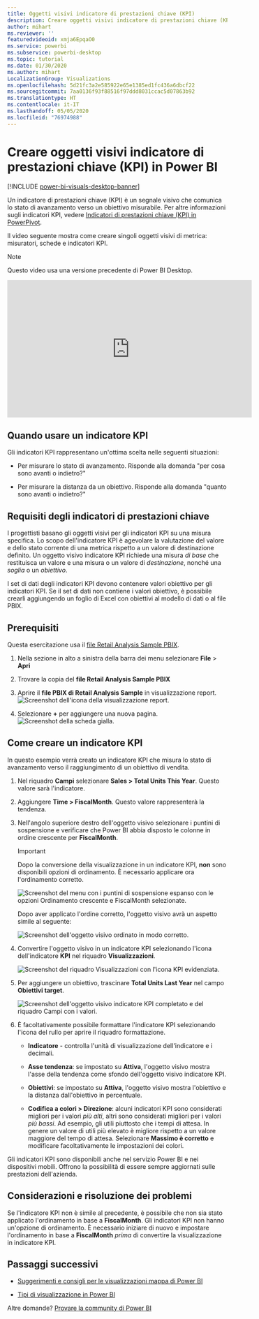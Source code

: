 ```yaml
---
title: Oggetti visivi indicatore di prestazioni chiave (KPI)
description: Creare oggetti visivi indicatore di prestazioni chiave (KPI) in Power BI
author: mihart
ms.reviewer: ''
featuredvideoid: xmja6EpqaO0
ms.service: powerbi
ms.subservice: powerbi-desktop
ms.topic: tutorial
ms.date: 01/30/2020
ms.author: mihart
LocalizationGroup: Visualizations
ms.openlocfilehash: 5d21fc3a2e585922e65e1385ed1fc436a6dbcf22
ms.sourcegitcommit: 7aa0136f93f88516f97ddd8031ccac5d07863b92
ms.translationtype: HT
ms.contentlocale: it-IT
ms.lasthandoff: 05/05/2020
ms.locfileid: "76974988"
---
```

# <a name="create-key-performance-indicator-kpi-visualizations"></a>Creare oggetti visivi indicatore di prestazioni chiave (KPI) in Power BI

[!INCLUDE [power-bi-visuals-desktop-banner](../includes/power-bi-visuals-desktop-banner.md)]

Un indicatore di prestazioni chiave (KPI) è un segnale visivo che comunica lo stato di avanzamento verso un obiettivo misurabile. Per altre informazioni sugli indicatori KPI, vedere [Indicatori di prestazioni chiave (KPI) in PowerPivot](/previous-versions/sql/sql-server-2012/hh272050(v=sql.110)).

Il video seguente mostra come creare singoli oggetti visivi di metrica: misuratori, schede e indicatori KPI.
   > [!NOTE]
   > Questo video usa una versione precedente di Power BI Desktop.
   > 
   > 
<iframe width="560" height="315" src="https://www.youtube.com/embed/xmja6EpqaO0?list=PL1N57mwBHtN0JFoKSR0n-tBkUJHeMP2cP" frameborder="0" allowfullscreen></iframe>

## <a name="when-to-use-a-kpi"></a>Quando usare un indicatore KPI

Gli indicatori KPI rappresentano un'ottima scelta nelle seguenti situazioni:

* Per misurare lo stato di avanzamento. Risponde alla domanda "per cosa sono avanti o indietro?"

* Per misurare la distanza da un obiettivo. Risponde alla domanda "quanto sono avanti o indietro?"

## <a name="kpi-requirements"></a>Requisiti degli indicatori di prestazioni chiave

I progettisti basano gli oggetti visivi per gli indicatori KPI su una misura specifica. Lo scopo dell'indicatore KPI è agevolare la valutazione del valore e dello stato corrente di una metrica rispetto a un valore di destinazione definito. Un oggetto visivo indicatore KPI richiede una misura *di base* che restituisca un valore e una misura o un valore di *destinazione*, nonché una *soglia* o un *obiettivo*.

I set di dati degli indicatori KPI devono contenere valori obiettivo per gli indicatori KPI. Se il set di dati non contiene i valori obiettivo, è possibile crearli aggiungendo un foglio di Excel con obiettivi al modello di dati o al file PBIX.

## <a name="prerequisites"></a>Prerequisiti

Questa esercitazione usa il [file Retail Analysis Sample PBIX](https://download.microsoft.com/download/9/6/D/96DDC2FF-2568-491D-AAFA-AFDD6F763AE3/Retail%20Analysis%20Sample%20PBIX.pbix).

1. Nella sezione in alto a sinistra della barra dei menu selezionare **File** > **Apri**

1. Trovare la copia del **file Retail Analysis Sample PBIX**

1. Aprire il **file PBIX di Retail Analysis Sample** in visualizzazione report. ![Screenshot dell'icona della visualizzazione report.](media/power-bi-visualization-kpi/power-bi-report-view.png)

1. Selezionare **+** per aggiungere una nuova pagina. ![Screenshot della scheda gialla.](media/power-bi-visualization-kpi/power-bi-yellow-tab.png)

## <a name="how-to-create-a-kpi"></a>Come creare un indicatore KPI

In questo esempio verrà creato un indicatore KPI che misura lo stato di avanzamento verso il raggiungimento di un obiettivo di vendita.

1. Nel riquadro **Campi** selezionare **Sales > Total Units This Year**.  Questo valore sarà l'indicatore.

1. Aggiungere **Time > FiscalMonth**.  Questo valore rappresenterà la tendenza.

1. Nell'angolo superiore destro dell'oggetto visivo selezionare i puntini di sospensione e verificare che Power BI abbia disposto le colonne in ordine crescente per **FiscalMonth**.

    > [!IMPORTANT]
    > Dopo la conversione della visualizzazione in un indicatore KPI, **non** sono disponibili opzioni di ordinamento. È necessario applicare ora l'ordinamento corretto.

    ![Screenshot del menu con i puntini di sospensione espanso con le opzioni Ordinamento crescente e FiscalMonth selezionate.](media/power-bi-visualization-kpi/power-bi-ascending-by-fiscal-month.png)

    Dopo aver applicato l'ordine corretto, l'oggetto visivo avrà un aspetto simile al seguente:

    ![Screenshot dell'oggetto visivo ordinato in modo corretto.](media/power-bi-visualization-kpi/power-bi-chart.png)

1. Convertire l'oggetto visivo in un indicatore KPI selezionando l'icona dell'indicatore **KPI** nel riquadro **Visualizzazioni**.

    ![Screenshot del riquadro Visualizzazioni con l'icona KPI evidenziata.](media/power-bi-visualization-kpi/power-bi-kpi-template.png)

1. Per aggiungere un obiettivo, trascinare **Total Units Last Year** nel campo **Obiettivi target**.

    ![Screenshot dell'oggetto visivo indicatore KPI completato e del riquadro Campi con i valori.](media/power-bi-visualization-kpi/power-bi-kpi-done.png)

1. È facoltativamente possibile formattare l'indicatore KPI selezionando l'icona del rullo per aprire il riquadro formattazione.

    * **Indicatore** - controlla l'unità di visualizzazione dell'indicatore e i decimali.

    * **Asse tendenza**: se impostato su **Attiva**, l'oggetto visivo mostra l'asse della tendenza come sfondo dell'oggetto visivo indicatore KPI.  

    * **Obiettivi**: se impostato su **Attiva**, l'oggetto visivo mostra l'obiettivo e la distanza dall'obiettivo in percentuale.

    * **Codifica a colori > Direzione**: alcuni indicatori KPI sono considerati migliori per i valori *più alti*, altri sono considerati migliori per i valori *più bassi*. Ad esempio, gli utili piuttosto che i tempi di attesa. In genere un valore di utili più elevato è migliore rispetto a un valore maggiore del tempo di attesa. Selezionare **Massimo è corretto** e modificare facoltativamente le impostazioni dei colori.

Gli indicatori KPI sono disponibili anche nel servizio Power BI e nei dispositivi mobili. Offrono la possibilità di essere sempre aggiornati sulle prestazioni dell'azienda.

## <a name="considerations-and-troubleshooting"></a>Considerazioni e risoluzione dei problemi

Se l'indicatore KPI non è simile al precedente, è possibile che non sia stato applicato l'ordinamento in base a **FiscalMonth**. Gli indicatori KPI non hanno un'opzione di ordinamento. È necessario iniziare di nuovo e impostare l'ordinamento in base a **FiscalMonth** *prima* di convertire la visualizzazione in indicatore KPI.

## <a name="next-steps"></a>Passaggi successivi

* [Suggerimenti e consigli per le visualizzazioni mappa di Power BI](power-bi-map-tips-and-tricks.md)

* [Tipi di visualizzazione in Power BI](power-bi-visualization-types-for-reports-and-q-and-a.md)

Altre domande? [Provare la community di Power BI](https://community.powerbi.com/)
